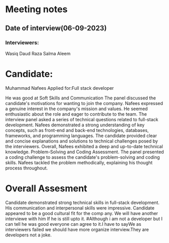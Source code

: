  # Meeting notes 
 ## Date of interview(06-09-2023) 
 ### Interviewers: 

Wasiq
Daud
Raza
Salma
Aleem

 # Candidate: 
Muhammad Nafees 
Applied for:Full stack developer


He was good at Soft Skills and Communication
The panel discussed the candidate's motivations for wanting to join the company.
Nafees expressed a genuine interest in the company's mission and values.
He seemed enthusiastic about the role and eager to contribute to the team.
The interview panel asked a series of technical questions related to full-stack development.
Nafees demonstrated a strong understanding of key concepts, such as front-end and back-end technologies, databases, frameworks, and programming languages.
The candidate provided clear and concise explanations and solutions to technical challenges posed by the interviewers.
Overall, Nafees exhibited a deep and up-to-date technical knowledge.
Problem-Solving and Coding Assessment.
The panel presented a coding challenge to assess the candidate's problem-solving and coding skills.
Nafees tackled the problem methodically, explaining his thought process throughout.

# Overall Assesment 
Candidate demonstrated strong technical skills in full-stack development.
His communication and interpersonal skills were impressive.
Candidate appeared to be a good cultural fit for the comp
any.
We will have another interviewe with him If he is still upto it.
#Although i am not a developer but I can tell he was good everyone can agree to it.I have to sayWe as interviewers failed we should have more organize interview.They are developers not a joke.
